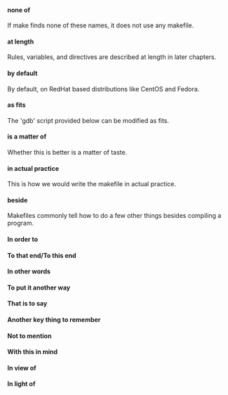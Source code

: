 #### none of
If make finds none of these names, it does not use any makefile.

#### at length
Rules, variables, and directives are described at length in later chapters.

#### by default
By default, on RedHat based distributions like CentOS and Fedora.

#### as fits
The 'gdb' script provided below can be modified as fits.

#### is a matter of
Whether this is better is a matter of taste.

#### in actual practice
This is how we would write the makefile in actual practice.

#### beside
Makefiles commonly tell how to do a few other things besides compiling a program.

#### In order to
#### To that end/To this end
#### In other words
#### To put it another way
#### That is to say
#### Another key thing to remember
#### Not to mention
#### With this in mind
#### In view of
#### In light of
